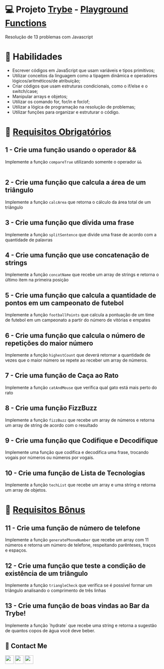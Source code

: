# 💻 Projeto [Trybe](https://www.betrybe.com/) - [Playground Functions](https://github.com/arthur-debiasi/fundamentals-playground-functions)
Resolução de 13 problemas com Javascript

# 📌 Habilidades

- Escrever códigos em JavaScript que usam variáveis e tipos primitivos;
- Utilizar conceitos da linguagem como a tipagem dinâmica e operadores lógicos/aritméticos/de atribuição;
- Criar códigos que usam estruturas condicionais, como o if/else e o switch/case;
- Manipular arrays e objetos;
- Utilizar os comando for, for/in e for/of;
- Utilizar a lógica de programação na resolução de problemas;
- Utilizar funções para organizar e estruturar o código.

# 🤝 [Requisitos Obrigatórios](https://github.com/arthur-debiasi/fundamentals-playground-functions/blob/arthur-debiasi-sd-024-b-project-playground-functions/src/challenges.js)

## 1 - Crie uma função usando o operador &&

  <summary>
    Implemente a função <code>compareTrue</code> utilizando somente o operador <code>&&</code>
  </summary> <br />
  
## 2 - Crie uma função que calcula a área de um triângulo

  <summary>
Implemente a função <code>calcArea</code> que retorna o cálculo da área total de um triângulo
  </summary>

## 3 - Crie uma função que divida uma frase

  <summary>
Implemente a função <code>splitSentence</code> que divide uma frase de acordo com a quantidade de palavras
  </summary>
  
## 4 - Crie uma função que use concatenação de strings

  <summary>
Implemente a função <code>concatName</code> que recebe um array de strings e retorna o último item na primeira posição

  </summary>
  
## 5 - Crie uma função que calcula a quantidade de pontos em um campeonato de futebol

  <summary>
Implemente a função <code>footballPoints</code> que calcula a pontuação de um time de futebol em um campeonato a partir do número de vitórias e empates
  </summary>
  
## 6 - Crie uma função que calcula o número de repetições do maior número

  <summary>
Implemente a função <code>highestCount</code> que deverá retornar a quantidade de vezes que o maior número se repete ao receber um array de números. 
  </summary>
  
## 7 - Crie uma função de Caça ao Rato

  <summary>
Implemente a função <code>catAndMouse</code> que verifica qual gato está mais perto do rato
  </summary>
  
## 8 - Crie uma função FizzBuzz

  <summary>
Implemente a função <code>fizzBuzz</code> que recebe um array de números e retorna um array de string de acordo com o resultado
  </summary>
  
## 9 - Crie uma função que Codifique e Decodifique

  <summary>
Implemente uma função que codifica e decodifica uma frase, trocando vogais por números ou números por vogais.
  </summary>
  
## 10 - Crie uma função de Lista de Tecnologias

  <summary>
Implemente a função <code>techList</code> que recebe um array e uma string e retorna um array de objetos.
  </summary>
  
# 🤝 [Requisitos Bônus](https://github.com/arthur-debiasi/fundamentals-playground-functions/blob/arthur-debiasi-sd-024-b-project-playground-functions/src/challenges2.js)

## 11 - Crie uma função de número de telefone

  <summary>
Implemente a função  <code>generatePhoneNumber</code> que recebe um array com 11 números e retorna um número de telefone, respeitando parênteses, traços e espaços.
  </summary>
  
## 12 - Crie uma função que teste a condição de existência de um triângulo

  <summary>
Implemente a função <code>triangleCheck</code> que verifica se é possível formar um triângulo analisando o comprimento de três linhas
  </summary>
 
## 13 - Crie uma função de boas vindas ao Bar da Trybe!

  <summary>
Implemente a função `hydrate` que recebe uma string e retorna a sugestão de quantos copos de água você deve beber.
  </summary> 
  
## 💬 Contact Me

<div align="left" style="display: inline_block">
  <a href="https://arthur-debiasi.github.io" target="_blank"><img height="28rem" src="https://img.shields.io/badge/my_portfolio-3fc337?style=for-the-badge" target="_blank"></a> 
  <a href="https://www.linkedin.com/in/arthur-debiasi" target="_blank"><img height="28rem" src="https://img.shields.io/badge/LinkedIn-0077B5?style=for-the-badge&logo=linkedin&logoColor=white"></a> 
  <a href = "mailto:arthurdebiasi@hotmail.com"><img height="28rem" src="https://img.shields.io/badge/outlook-0078D4?style=for-the-badge&logo=microsoftoutlook&logoColor=white" target="_blank"></a>
</div>
